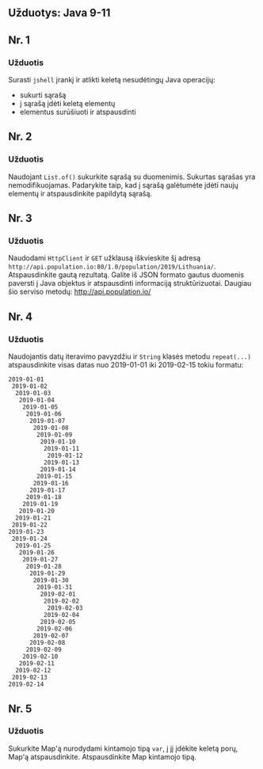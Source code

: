 
## Užduotys: Java 9-11

## Nr. 1

### Užduotis

Surasti `jshell` įrankį ir atlikti keletą nesudėtingų Java operacijų:
- sukurti sąrašą
- į sąrašą įdėti keletą elementų
- elementus surūšiuoti ir atspausdinti

## Nr. 2

### Užduotis

Naudojant `List.of()` sukurkite sąrašą su duomenimis. Sukurtas sąrašas yra nemodifikuojamas. 
Padarykite taip, kad į sąrašą galėtumėte įdėti naujų elementų ir atspausdinkite papildytą sąrašą.

## Nr. 3

### Užduotis


Naudodami `HttpClient` ir `GET` užklausą iškvieskite šį adresą `http://api.population.io:80/1.0/population/2019/Lithuania/`.
Atspausdinkite gautą rezultatą. Galite iš JSON formato gautus duomenis paversti į Java objektus ir atspausdinti informaciją struktūrizuotai. 
Daugiau šio serviso metodų: http://api.population.io/

## Nr. 4

### Užduotis

Naudojantis datų iteravimo pavyzdžiu ir `String` klasės metodu `repeat(...)` atspausdinkite visas datas nuo 2019-01-01 iki 2019-02-15 tokiu formatu:

```
2019-01-01
 2019-01-02
  2019-01-03
   2019-01-04
    2019-01-05
     2019-01-06
      2019-01-07
       2019-01-08
        2019-01-09
         2019-01-10
          2019-01-11
           2019-01-12
          2019-01-13
         2019-01-14
        2019-01-15
       2019-01-16
      2019-01-17
     2019-01-18
    2019-01-19
   2019-01-20
  2019-01-21
 2019-01-22
2019-01-23
 2019-01-24
  2019-01-25
   2019-01-26
    2019-01-27
     2019-01-28
      2019-01-29
       2019-01-30
        2019-01-31
         2019-02-01
          2019-02-02
           2019-02-03
          2019-02-04
         2019-02-05
        2019-02-06
       2019-02-07
      2019-02-08
     2019-02-09
    2019-02-10
   2019-02-11
  2019-02-12
 2019-02-13
2019-02-14
```

## Nr. 5

### Užduotis

Sukurkite Map'ą nurodydami kintamojo tipą `var`, į jį įdėkite keletą porų, Map'ą atspausdinkite. Atspausdinkite Map kintamojo tipą.
